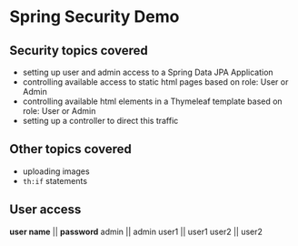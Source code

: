 # Spring Security Demo

## Security topics covered
- setting up user and admin access to a Spring Data JPA Application
- controlling available access to static html pages based on role: User or Admin
- controlling available html elements in a Thymeleaf template based on role: User or Admin
- setting up a controller to direct this traffic

## Other topics covered
- uploading images
- `th:if` statements

## User access
**user name** || **password**
admin || admin
user1 || user1
user2 || user2
